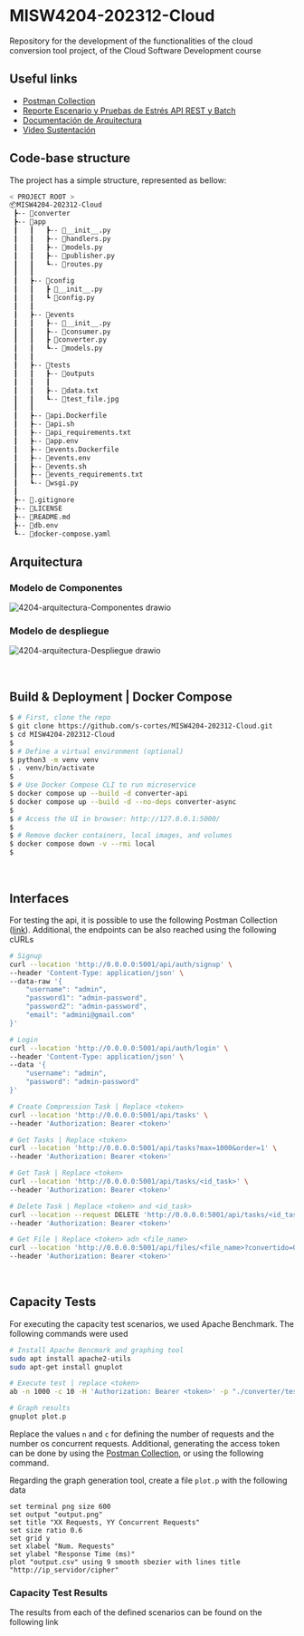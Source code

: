 # MISW4204-202312-Cloud
Repository for the development of the functionalities of the cloud conversion tool project, of the Cloud Software Development course

## Useful links

* [Postman Collection](https://app.getpostman.com/join-team?invite_code=cae57394629ace32d62eb6ae4f54096a&target_code=5cc4486c5f15defe8321bd338038b6af)
* [Reporte Escenario y Pruebas de Estrés API REST y Batch](https://uniandes-my.sharepoint.com/:b:/g/personal/l_simonetti_uniandes_edu_co/EXK8r3HVdGxMsqb7FtzH1Q8BMBVWz2lp56hDAfDfF4-ROw?e=n8SqfZ)
* [Documentación de Arquitectura](https://uniandes-my.sharepoint.com/:b:/g/personal/l_simonetti_uniandes_edu_co/EVJHwby2hhFGvw_9Ik5wMxUBRm5JxCqapjENZ0chJc1pkw?e=Gdhn1b)
* [Video Sustentación](https://uniandes-my.sharepoint.com/:f:/g/personal/l_simonetti_uniandes_edu_co/EhSdVfsacvxAo8z727AdLgUBq1RWfO7wmm-CHE12KdLFtg?e=ALNn3I)


## Code-base structure

The project has a simple structure, represented as bellow:

```bash
< PROJECT ROOT >
📦MISW4204-202312-Cloud
 ┣-- 📂converter
 ┣-- 📂app
 ┃   ┃   ┣-- 📜__init__.py
 ┃   ┃   ┣-- 📜handlers.py
 ┃   ┃   ┣-- 📜models.py
 ┃   ┃   ┣-- 📜publisher.py
 ┃   ┃   ┗-- 📜routes.py
 ┃   ┃
 ┃   ┣-- 📂config
 ┃   ┃   ┣ 📜__init__.py
 ┃   ┃   ┗ 📜config.py
 ┃   ┃
 ┃   ┣-- 📂events
 ┃   ┃   ┣-- 📜__init__.py
 ┃   ┃   ┣-- 📜consumer.py
 ┃   ┃   ┣ 📜converter.py
 ┃   ┃   ┗-- 📜models.py
 ┃   ┃
 ┃   ┣-- 📂tests
 ┃   ┃   ┣-- 📂outputs
 ┃   ┃   ┃
 ┃   ┃   ┣-- 📜data.txt
 ┃   ┃   ┗-- 📜test_file.jpg
 ┃   ┃
 ┃   ┣-- 📜api.Dockerfile
 ┃   ┣-- 📜api.sh
 ┃   ┣-- 📜api_requirements.txt
 ┃   ┣-- 📜app.env
 ┃   ┣-- 📜events.Dockerfile
 ┃   ┣-- 📜events.env
 ┃   ┣-- 📜events.sh
 ┃   ┣-- 📜events_requirements.txt
 ┃   ┗-- 📜wsgi.py
 ┃
 ┣-- 📜.gitignore
 ┣-- 📜LICENSE
 ┣-- 📜README.md
 ┣-- 📜db.env
 ┗-- 📜docker-compose.yaml
```

## Arquitectura

### Modelo de Componentes
![4204-arquitectura-Componentes drawio](https://user-images.githubusercontent.com/103398826/233892781-c3200419-642b-4a78-bec7-3d9239b82d55.png)

### Modelo de despliegue
![4204-arquitectura-Despliegue drawio](https://user-images.githubusercontent.com/103398826/233892885-beaeb1c4-aac1-48c4-aa9e-ce37e0496cac.png)

<br />

## Build & Deployment | Docker Compose

```bash
$ # First, clone the repo
$ git clone https://github.com/s-cortes/MISW4204-202312-Cloud.git
$ cd MISW4204-202312-Cloud
$
$ # Define a virtual environment (optional)
$ python3 -m venv venv
$ . venv/bin/activate
$
$ # Use Docker Compose CLI to run microservice
$ docker compose up --build -d converter-api
$ docker compose up --build -d --no-deps converter-async
$
$ # Access the UI in browser: http://127.0.0.1:5000/
$
$ # Remove docker containers, local images, and volumes
$ docker compose down -v --rmi local
$
```

<br />

## Interfaces

For testing the api, it is possible to use the following Postman Collection ([link](https://app.getpostman.com/join-team?invite_code=cae57394629ace32d62eb6ae4f54096a&target_code=5cc4486c5f15defe8321bd338038b6af)). Additional, the endpoints can be also reached using the following cURLs

```bash
# Signup
curl --location 'http://0.0.0.0:5001/api/auth/signup' \
--header 'Content-Type: application/json' \
--data-raw '{
    "username": "admin",
    "password1": "admin-password",
    "password2": "admin-password",
    "email": "admini@gmail.com"
}'

# Login
curl --location 'http://0.0.0.0:5001/api/auth/login' \
--header 'Content-Type: application/json' \
--data '{
    "username": "admin",
    "password": "admin-password"
}'

# Create Compression Task | Replace <token>
curl --location 'http://0.0.0.0:5001/api/tasks' \
--header 'Authorization: Bearer <token>'

# Get Tasks | Replace <token>
curl --location 'http://0.0.0.0:5001/api/tasks?max=1000&order=1' \
--header 'Authorization: Bearer <token>'

# Get Task | Replace <token>
curl --location 'http://0.0.0.0:5001/api/tasks/<id_task>' \
--header 'Authorization: Bearer <token>'

# Delete Task | Replace <token> and <id_task>
curl --location --request DELETE 'http://0.0.0.0:5001/api/tasks/<id_task>' \
--header 'Authorization: Bearer <token>'

# Get File | Replace <token> adn <file_name>
curl --location 'http://0.0.0.0:5001/api/files/<file_name>?convertido=0' \
--header 'Authorization: Bearer <token>'
```

<br />

## Capacity Tests

For executing the capacity test scenarios, we used Apache Benchmark. The following commands were used

```bash
# Install Apache Bencmark and graphing tool
sudo apt install apache2-utils
sudo apt-get install gnuplot

# Execute test | replace <token>
ab -n 1000 -c 10 -H 'Authorization: Bearer <token>' -p "./converter/tests/data.txt" -T "multipart/form-data; boundary=1234567890" -rk -g "./converter/tests/outputs/output.csv" "http://0.0.0.0:5001/api/tasks?new_format=zip"

# Graph results
gnuplot plot.p
```

Replace the values `n` and `c` for defining the number of requests and the number os concurrent requests. Additional, generating the access token can be done by using the [Postman Collection](https://app.getpostman.com/join-team?invite_code=cae57394629ace32d62eb6ae4f54096a&target_code=5cc4486c5f15defe8321bd338038b6af), or using the following command.

Regarding the graph generation tool, create a file `plot.p` with the following data

```text
set terminal png size 600
set output "output.png"
set title "XX Requests, YY Concurrent Requests"
set size ratio 0.6
set grid y
set xlabel "Num. Requests"
set ylabel "Response Time (ms)"
plot "output.csv" using 9 smooth sbezier with lines title "http://ip_servidor/cipher"

```

### Capacity Test Results

The results from each of the defined scenarios can be found on the following link
